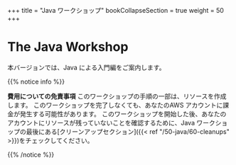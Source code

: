 +++
title = "Java ワークショップ"
bookCollapseSection = true
weight = 50
+++

# The Java Workshop

本バージョンでは、Java による入門編をご案内します。

{{% notice info %}}

**費用についての免責事項** このワークショップの手順の一部は、リソースを作成します。
このワークショップを完了しなくても、あなたのAWS アカウントに課金が発生する可能性があります。
このワークショップを開始した後、あなたのアカウントにリソースが残っていないことを確認するために、Java ワークショップの最後にある[クリーンアップセクション]({{< ref "/50-java/60-cleanups" >}})をチェックしてください。

{{% /notice %}}
